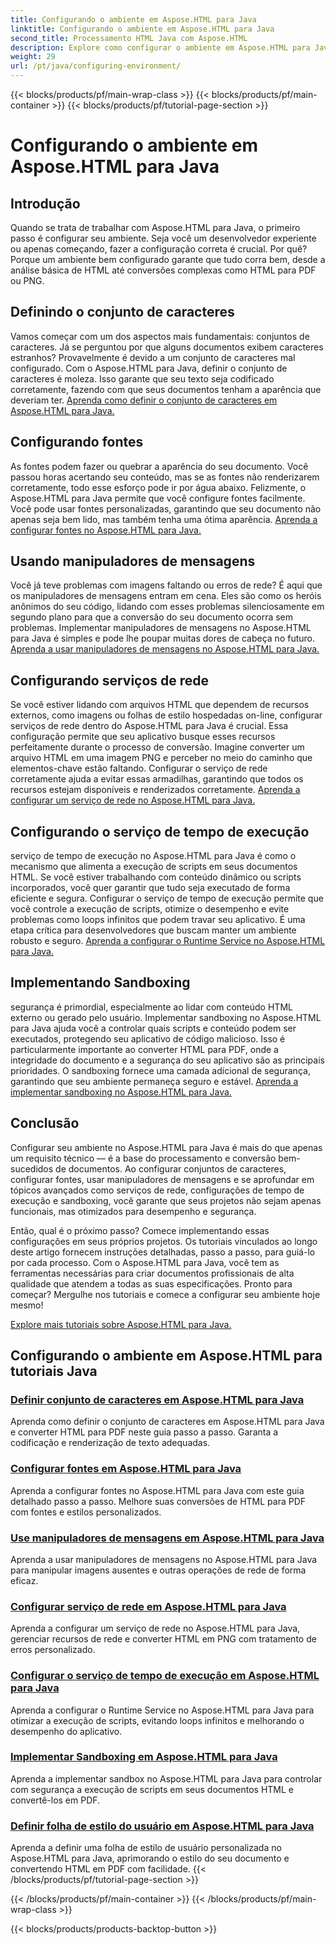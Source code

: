 ```yaml
---
title: Configurando o ambiente em Aspose.HTML para Java
linktitle: Configurando o ambiente em Aspose.HTML para Java
second_title: Processamento HTML Java com Aspose.HTML
description: Explore como configurar o ambiente em Aspose.HTML para Java. Aprenda a definir conjuntos de caracteres, configurar fontes e usar manipuladores de mensagens de forma eficaz.
weight: 29
url: /pt/java/configuring-environment/
---
```


{{< blocks/products/pf/main-wrap-class >}}
{{< blocks/products/pf/main-container >}}
{{< blocks/products/pf/tutorial-page-section >}}

# Configurando o ambiente em Aspose.HTML para Java

## Introdução

Quando se trata de trabalhar com Aspose.HTML para Java, o primeiro passo é configurar seu ambiente. Seja você um desenvolvedor experiente ou apenas começando, fazer a configuração correta é crucial. Por quê? Porque um ambiente bem configurado garante que tudo corra bem, desde a análise básica de HTML até conversões complexas como HTML para PDF ou PNG.

## Definindo o conjunto de caracteres

Vamos começar com um dos aspectos mais fundamentais: conjuntos de caracteres. Já se perguntou por que alguns documentos exibem caracteres estranhos? Provavelmente é devido a um conjunto de caracteres mal configurado. Com o Aspose.HTML para Java, definir o conjunto de caracteres é moleza. Isso garante que seu texto seja codificado corretamente, fazendo com que seus documentos tenham a aparência que deveriam ter.
[Aprenda como definir o conjunto de caracteres em Aspose.HTML para Java.](./set-character-set/)

## Configurando fontes

As fontes podem fazer ou quebrar a aparência do seu documento. Você passou horas acertando seu conteúdo, mas se as fontes não renderizarem corretamente, todo esse esforço pode ir por água abaixo. Felizmente, o Aspose.HTML para Java permite que você configure fontes facilmente. Você pode usar fontes personalizadas, garantindo que seu documento não apenas seja bem lido, mas também tenha uma ótima aparência.
[Aprenda a configurar fontes no Aspose.HTML para Java.](./configure-fonts/)

## Usando manipuladores de mensagens

Você já teve problemas com imagens faltando ou erros de rede? É aqui que os manipuladores de mensagens entram em cena. Eles são como os heróis anônimos do seu código, lidando com esses problemas silenciosamente em segundo plano para que a conversão do seu documento ocorra sem problemas. Implementar manipuladores de mensagens no Aspose.HTML para Java é simples e pode lhe poupar muitas dores de cabeça no futuro.
[Aprenda a usar manipuladores de mensagens no Aspose.HTML para Java.](./use-message-handlers/)

## Configurando serviços de rede

Se você estiver lidando com arquivos HTML que dependem de recursos externos, como imagens ou folhas de estilo hospedadas on-line, configurar serviços de rede dentro do Aspose.HTML para Java é crucial. Essa configuração permite que seu aplicativo busque esses recursos perfeitamente durante o processo de conversão. Imagine converter um arquivo HTML em uma imagem PNG e perceber no meio do caminho que elementos-chave estão faltando. Configurar o serviço de rede corretamente ajuda a evitar essas armadilhas, garantindo que todos os recursos estejam disponíveis e renderizados corretamente.
[Aprenda a configurar um serviço de rede no Aspose.HTML para Java.](./setup-network-service/)

## Configurando o serviço de tempo de execução

serviço de tempo de execução no Aspose.HTML para Java é como o mecanismo que alimenta a execução de scripts em seus documentos HTML. Se você estiver trabalhando com conteúdo dinâmico ou scripts incorporados, você quer garantir que tudo seja executado de forma eficiente e segura. Configurar o serviço de tempo de execução permite que você controle a execução de scripts, otimize o desempenho e evite problemas como loops infinitos que podem travar seu aplicativo. É uma etapa crítica para desenvolvedores que buscam manter um ambiente robusto e seguro.
[Aprenda a configurar o Runtime Service no Aspose.HTML para Java.](./configure-runtime-service/)

## Implementando Sandboxing

segurança é primordial, especialmente ao lidar com conteúdo HTML externo ou gerado pelo usuário. Implementar sandboxing no Aspose.HTML para Java ajuda você a controlar quais scripts e conteúdo podem ser executados, protegendo seu aplicativo de código malicioso. Isso é particularmente importante ao converter HTML para PDF, onde a integridade do documento e a segurança do seu aplicativo são as principais prioridades. O sandboxing fornece uma camada adicional de segurança, garantindo que seu ambiente permaneça seguro e estável.
[Aprenda a implementar sandboxing no Aspose.HTML para Java.](./implement-sandboxing/)


## Conclusão

Configurar seu ambiente no Aspose.HTML para Java é mais do que apenas um requisito técnico — é a base do processamento e conversão bem-sucedidos de documentos. Ao configurar conjuntos de caracteres, configurar fontes, usar manipuladores de mensagens e se aprofundar em tópicos avançados como serviços de rede, configurações de tempo de execução e sandboxing, você garante que seus projetos não sejam apenas funcionais, mas otimizados para desempenho e segurança.

Então, qual é o próximo passo? Comece implementando essas configurações em seus próprios projetos. Os tutoriais vinculados ao longo deste artigo fornecem instruções detalhadas, passo a passo, para guiá-lo por cada processo. Com o Aspose.HTML para Java, você tem as ferramentas necessárias para criar documentos profissionais de alta qualidade que atendem a todas as suas especificações. Pronto para começar? Mergulhe nos tutoriais e comece a configurar seu ambiente hoje mesmo!

[Explore mais tutoriais sobre Aspose.HTML para Java.](https://reference.aspose.com/words/net/)

## Configurando o ambiente em Aspose.HTML para tutoriais Java
### [Definir conjunto de caracteres em Aspose.HTML para Java](./set-character-set/)
Aprenda como definir o conjunto de caracteres em Aspose.HTML para Java e converter HTML para PDF neste guia passo a passo. Garanta a codificação e renderização de texto adequadas.
### [Configurar fontes em Aspose.HTML para Java](./configure-fonts/)
Aprenda a configurar fontes no Aspose.HTML para Java com este guia detalhado passo a passo. Melhore suas conversões de HTML para PDF com fontes e estilos personalizados.
### [Use manipuladores de mensagens em Aspose.HTML para Java](./use-message-handlers/)
Aprenda a usar manipuladores de mensagens no Aspose.HTML para Java para manipular imagens ausentes e outras operações de rede de forma eficaz.
### [Configurar serviço de rede em Aspose.HTML para Java](./setup-network-service/)
Aprenda a configurar um serviço de rede no Aspose.HTML para Java, gerenciar recursos de rede e converter HTML em PNG com tratamento de erros personalizado.
### [Configurar o serviço de tempo de execução em Aspose.HTML para Java](./configure-runtime-service/)
Aprenda a configurar o Runtime Service no Aspose.HTML para Java para otimizar a execução de scripts, evitando loops infinitos e melhorando o desempenho do aplicativo.
### [Implementar Sandboxing em Aspose.HTML para Java](./implement-sandboxing/)
Aprenda a implementar sandbox no Aspose.HTML para Java para controlar com segurança a execução de scripts em seus documentos HTML e convertê-los em PDF.
### [Definir folha de estilo do usuário em Aspose.HTML para Java](./set-user-style-sheet/)
Aprenda a definir uma folha de estilo de usuário personalizada no Aspose.HTML para Java, aprimorando o estilo do seu documento e convertendo HTML em PDF com facilidade.
{{< /blocks/products/pf/tutorial-page-section >}}

{{< /blocks/products/pf/main-container >}}
{{< /blocks/products/pf/main-wrap-class >}}

{{< blocks/products/products-backtop-button >}}
